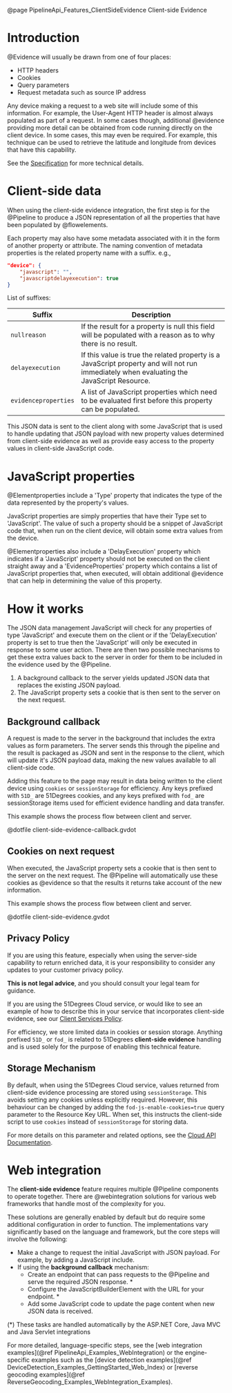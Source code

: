 @page PipelineApi_Features_ClientSideEvidence Client-side Evidence

# Introduction

@Evidence will usually be drawn from one of four places:

* HTTP headers
* Cookies
* Query parameters
* Request metadata such as source IP address

Any device making a request to a web site will include some of this information.
For example, the User-Agent HTTP header is almost always populated as part of a
request.
In some cases though, additional @evidence providing more detail can be obtained
from code running directly on the client device. In some cases, this may even be 
required.
For example, this technique can be used to retrieve the latitude and longitude 
from devices that have this capability.

See the
[Specification](https://github.com/51Degrees/specifications/blob/main/pipeline-specification/features/web-integration.md#client-side-features)
for more technical details.

# Client-side data

When using the client-side evidence integration, the first step is for the @Pipeline
to produce a JSON representation of all the properties that have been populated
by @flowelements.

Each property may also have some metadata associated with it in the form of 
another property or attribute. The naming convention of metadata properties 
is the related property name with a suffix. e.g., 

```json
"device": {
	"javascript": "",
	"javascriptdelayexecution": true
}
```

List of suffixes:

| Suffix | Description |
| ------ | ----------- |
| ``nullreason`` | If the result for a property is null this field will be populated with a reason as to why there is no result. |
| ``delayexecution`` | If this value is true the related property is a JavaScript property and will not run immediately when evaluating the JavaScript Resource. |
| ``evidenceproperties`` | A list of JavaScript properties which need to be evaluated first before this property can be populated. |

This JSON data is sent to the client along with some JavaScript that is used to
handle updating that JSON payload with new property values determined from 
client-side evidence as well as provide easy access to the property values 
in client-side JavaScript code.

# JavaScript properties

@Elementproperties include a 'Type' property that indicates the type of the 
data represented by the property's values.

JavaScript properties are simply properties that have their Type set to 'JavaScript'.
The value of such a property should be a snippet of JavaScript code that, when run on
the client device, will obtain some extra values from the device. 

@Elementproperties also include a 'DelayExecution' property which indicates if a 'JavaScript' property
should not be executed on the client straight away and a 'EvidenceProperties' property which
contains a list of JavaScript properties that, when executed, will obtain additional 
@evidence that can help in determining the value of this property.

# How it works

The JSON data management JavaScript will check for any properties of type 'JavaScript'
and execute them on the client or if the 'DelayExecution' property is set to true then 
the 'JavaScript' will only be executed in response to some user action. There are then two 
possible mechanisms to get these extra values back to the server in order for them to 
be included in the evidence used by the @Pipeline.

1. A background callback to the server yields updated JSON data that replaces 
the existing JSON payload.
2. The JavaScript property sets a cookie that is then sent to the server on the
next request.

## Background callback

A request is made to the server in the background that includes the extra values 
as form parameters. The server sends this through the pipeline and the result is 
packaged as JSON and sent in the response to the client, which will update it's 
JSON payload data, making the new values available to all client-side code.

Adding this feature to the page may result in data being written to the client
device using `cookies` or `sessionStorage` for efficiency.
Any keys prefixed with `51D_` are 51Degrees cookies,
and any keys prefixed with `fod_` are sessionStorage items used for efficient
evidence handling and data transfer.

This example shows the process flow between client and server.

@dotfile client-side-evidence-callback.gvdot

## Cookies on next request

When executed, the JavaScript property sets a cookie that is then sent to the 
server on the next request. The @Pipeline will automatically use these cookies
as @evidence so that the results it returns take account of the new information.

This example shows the process flow between client and server.

@dotfile client-side-evidence.gvdot

## Privacy Policy

If you are using this feature, especially when using the server-side capability
to return enriched data, it is your responsibility to consider any updates to
your customer privacy policy.

**This is not legal advice**, and you should consult your legal team for guidance.

If you are using the 51Degrees Cloud service, or would like to see an example
of how to describe this in your service that incorporates client-side evidence,
see our [Client Services Policy](https://51degrees.com/terms/client-services-privacy-policy).

For efficiency, we store limited data in cookies or session storage.
Anything prefixed `51D_` or `fod_` is related to 51Degrees **client-side evidence**
handling and is used solely for the purpose of enabling this technical feature.

## Storage Mechanism

By default, when using the 51Degrees Cloud service, values returned from client-side
evidence processing are stored using `sessionStorage`. This avoids setting any
cookies unless explicitly required. However, this behaviour can be changed by
adding the `fod-js-enable-cookies=true` query parameter to the Resource Key URL.
When set, this instructs the client-side script to use `cookies` instead of 
`sessionStorage` for storing data.

For more details on this parameter and related options, see the [Cloud API Documentation](https://cloud.51degrees.com/api-docs/index.html).

# Web integration

The **client-side evidence** feature requires multiple @Pipeline components to operate
together. There are @webintegration solutions for various web frameworks that handle 
most of the complexity for you.

These solutions are generally enabled by default but do require some additional 
configuration in order to function. The implementations vary significantly based 
on the language and framework, but the core steps will involve the following:

- Make a change to request the initial JavaScript with JSON payload. 
For example, by adding a JavaScript include.
- If using the **background callback** mechanism:
  - Create an endpoint that can pass requests to the @Pipeline and serve the 
  required JSON response. *
  - Configure the JavaScriptBuilderElement with the URL for your endpoint. *
  - Add some JavaScript code to update the page content when new JSON data is
  received.

(*) These tasks are handled automatically by the ASP.NET Core, Java MVC 
and Java Servlet integrations

For more detailed, language-specific steps, see the 
[web integration examples](@ref PipelineApi_Examples_WebIntegration) or the engine-specific 
examples such as the 
[device detection examples](@ref DeviceDetection_Examples_GettingStarted_Web_Index)
or [reverse geocoding examples](@ref ReverseGeocoding_Examples_WebIntegration_Examples).
